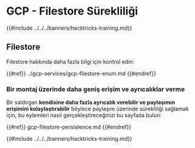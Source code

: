 # GCP - Filestore Sürekliliği

{{#include ../../../banners/hacktricks-training.md}}

## Filestore

Filestore hakkında daha fazla bilgi için kontrol edin:

{{#ref}}
../gcp-services/gcp-filestore-enum.md
{{#endref}}

### Bir montaj üzerinde daha geniş erişim ve ayrıcalıklar verme

Bir saldırgan **kendisine daha fazla ayrıcalık verebilir ve paylaşımın erişimini kolaylaştırabilir** böylece paylaşım üzerinde sürekliliği sağlamak için, bu eylemleri nasıl gerçekleştireceğinizi bu sayfada bulun:

{{#ref}}
gcp-filestore-persistence.md
{{#endref}}

{{#include ../../../banners/hacktricks-training.md}}
